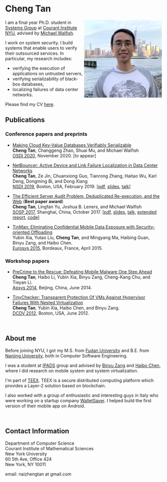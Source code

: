 ---
---

# Cheng Tan

  <img align="right" src="doc/info/cheng_19_NYU.JPG" width="250">

  <!-- <img src="doc/info/cheng_19_NYU.JPG" width="200" class="align-right" > -->
  <!-- ![image-title-here](doc/info/cheng_19_NYU.jpg){: .align-right width="200"} -->

  I am a final year Ph.D. student in [Systems Group](http://news.cs.nyu.edu/)
  at [Courant Institute](https://cims.nyu.edu/) [NYU](http://www.nyu.edu),
  advised by [Michael Walfish](https://cs.nyu.edu/~mwalfish/).

  I work on system security. I build systems that enable
  users to verify their outsourced services.
  In particular, my research includes:

  * verifying the execution of applications on untrusted servers,
  * verifying serializability of black-box databases,
  * localizing failures of data center networks.

  Please find my CV [here](doc/info/cv.pdf).





## Publications

### Conference papers and preprints

* [Making Cloud Key-Value Databases Verifiably Serializable]()  
  **Cheng Tan**, Changgeng Zhao, Shuai Mu, and Michael Walfish  
  [OSDI 2020](https://www.usenix.org/conference/osdi20), November 2020. \[to appear\]

* [NetBouncer: Active Device and Link Failure Localization in Data Center Networks](doc/papers/netbouncer19tan.pdf)  
  **Cheng Tan**, Ze Jin, Chuanxiong Guo, Tianrong Zhang, Haitao Wu, Karl Deng, Dongming Bi, and Dong Xiang  
  [NSDI 2019](https://www.usenix.org/conference/nsdi19), Boston, USA, February 2019.
  \[[pdf](doc/papers/netbouncer19tan.pdf),
    [slides](https://www.usenix.org/sites/default/files/conference/protected-files/nsdi19_slides_cheng_tan.pdf), [talk](https://www.youtube.com/watch?v=ncujDdW1wrE)\]

* [The Efficient Server Audit Problem, Deduplicated Re-execution, and the Web](project/orochi.html)
  (**Best paper award**)  
  **Cheng Tan**, Lingfan Yu, Joshua B. Leners, and Michael Walfish  
  [SOSP 2017](https://www.sigops.org/sosp/sosp17/), Shanghai, China, October 2017.
  \[[pdf](doc/papers/efficient17tan.pdf),
  [slides](https://www.sigops.org/s/conferences/sosp/2017/slides/cheng-sosp17-slides.pdf), [talk](http://delivery.acm.org/10.1145/3140000/3132760/server_audit.mp4?ip=216.165.95.184&id=3132760&acc=ACTIVE%20SERVICE&key=36E5A5D4E382B3FA%2E36E5A5D4E382B3FA%2E4D4702B0C3E38B35%2E4D4702B0C3E38B35&__acm__=1566868999_3ea48fc35a47483d1c776b213803183c), [extended report](https://arxiv.org/abs/1709.08501), [code](https://github.com/OrochiProject/orochi)\]

* [TinMan: Eliminating Confidential Mobile Data Exposure with Security-oriented Offloading](doc/papers/tinman15xia.pdf)  
  Yubin Xia, Yutao Liu, **Cheng Tan**, and Mingyang Ma, Haibing Guan, Binyu Zang, and Haibo Chen.  
  [Eurosys 2015](http://eurosys2015.labri.fr/), Bordeaux, France, April 2015.

### Workshop papers

* [PreCrime to the Rescue: Defeating Mobile Malware One Step Ahead](doc/papers/precrime14tan.pdf)  
  **Cheng Tan**, Haibo Li, Yubin Xia, Binyu Zang, Cheng-Kang Chu, and Tieyan Li.  
  [Apsys 2014](http://acs.ict.ac.cn/apsys2014/), Beijing, China, June 2014.

* [TinyChecker: Transparent Protection Of VMs Against Hypervisor Failures With Nested Virtualization](doc/papers/tinychecker12tan.pdf)  
  **Cheng Tan**, Yubin Xia, Haibo Chen, and Binyu Zang.  
  [DCDV 2012](http://www.cse.ust.hk/DCDV2012/), Boston, USA, June 2012.

<br>

## About me

Before joining NYU, I got my M.S. from [Fudan University](http://www.fudan.edu.cn/en/)
and B.E. from [Nanjing University](http://www.nju.edu.cn/html/eng/1.html),
both in Computer Software Engineering.

I was a student at [IPADS](http://ipads.se.sjtu.edu.cn/) group and advised by
[Binyu Zang](http://ppi.fudan.edu.cn/art/binyu_zang)
and [Haibo Chen](http://ipads.se.sjtu.edu.cn/pub:members:haibo_chen),
where I did research on mobile system and system virtualization.

I'm part of [TEEX](https://teex.io). TEEX is a secure distributed computing
platform which provides a Layer-2 solution based on blockchain.

I also worked with a group of enthusiastic and interesting guys in
Italy who were working on a startup company [WalletSaver](http://www.walletsaver.com/).
I helped build the first version of their mobile app on Android.

<br>

## Contact Information

Department of Computer Science  
Courant Institute of Mathematical Sciences  
New York University  
60 5th Ave, Office 424  
New York, NY 10011  

email: naizhengtan at gmail.com
